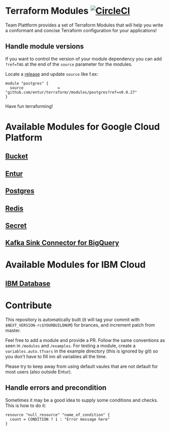 # Terraform Modules [![CircleCI](https://circleci.com/gh/entur/terraform.svg?style=svg)](https://circleci.com/gh/entur/terraform)

Team Plattform provides a set of Terraform Modules that will help you write a conformant and concise Terraform configuration for your applications!

## Handle module versions
If you want to control the version of your module dependency you can add `?ref=TAG` at the end of the `source` parameter for the modules. 

Locate a [release](https://github.com/entur/terraform/releases) and update `source` like f.ex:

```hcl
module "postgres" {
  source               = "github.com/entur/terraform//modules/postgres?ref=v0.0.27"
}
```

Have fun terraforming!

# Available Modules for Google Cloud Platform

## [Bucket](./modules/bucket)

## [Entur](./modules/entur)

## [Postgres](./modules/postgres)
    
## [Redis](./modules/redis)

## [Secret](./modules/secret)

## [Kafka Sink Connector for BigQuery](./modules/kafka-connect-bigquery-sink)

# Available Modules for IBM Cloud

## [IBM Database](./modules/ibm-database)

# Contribute

This repository is automatically built (it will tag your commit with `$NEXT_VERSION-rc$YOURBUILDNUM`) for brances, and increment patch from master.

Feel free to add a module and provide a PR.
Follow the same conventions as seen in `/modules` and `/examples`.
For testing a module, create a `variables.auto.tfvars` in the example directory (this is ignored by git) so you don't have to fill inn all variables all the time.

Please try to keep away from using default vaules that are not default for most users (also outside Entur).

## Handle errors and precondition

Sometimes it may be a good idea to supply some conditions and checks. This is how to do it:

```hcl
resource "null_resource" "name_of_condition" {
  count = CONDITION ? 1 : "Error message here"
}
```
